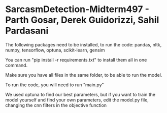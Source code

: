 # SarcasmDetection-Midterm497 - Parth Gosar, Derek Guidorizzi, Sahil Pardasani

The following packages need to be installed, to run the code: pandas, nltk, numpy, tensorflow, optuna, scikit-learn, gensim

You can run "pip install -r requirements.txt" to install them all in one command.

Make sure you have all files in the same folder, to be able to run the model.

To run the code, you will need to run "main.py"

We used optuna to find our best parameters, but if you want to train the model yourself and find your own parameters, edit the model.py file, changing the cnn filters in the objective function

